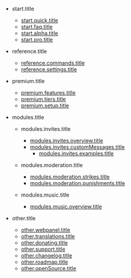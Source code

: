 - start.title

  - [start.quick.title](/de/getting-started/quick-start.md)
  - [start.faq.title](/de/getting-started/faq.md)
  - [start.alpha.title](/de/getting-started/alpha.md)
  - [start.pro.title](/de/getting-started/pro.md)

- reference.title

  - [reference.commands.title](/de/reference/commands.md)
  - [reference.settings.title](/de/reference/settings.md)

- premium.title

  - [premium.features.title](/de/premium/features.md)
  - [premium.tiers.title](/de/premium/tiers.md)
  - [premium.setup.title](/de/premium/setup.md)

- modules.title

  - modules.invites.title

    - [modules.invites.overview.title](/de/modules/invites/modules.invites.overview.url.md)
    - [modules.invites.customMessages.title](/de/modules/invites/modules.invites.customMessages.url.md)
      - [modules.invites.examples.title](/de/modules/invites/examples.md)

  - modules.moderation.title

    - [modules.moderation.strikes.title](/de/modules/moderation/strikes.md)
    - [modules.moderation.punishments.title](/de/modules/moderation/punishments.md)

  - modules.music.title

    - [modules.music.overview.title](/de/modules/music/Overview.md)

- other.title

  - [other.webpanel.title](/de/other/webpanel.md)
  - [other.translations.title](/de/other/translations.md)
  - [other.donating.title](/de/other/donating.md)
  - [other.support.title](/de/other/support.md)
  - [other.changelog.title](/de/other/changelog.md)
  - [other.roadmap.title](/de/other/roadmap.md)
  - [other.openSource.title](/de/other/open-source.md)
